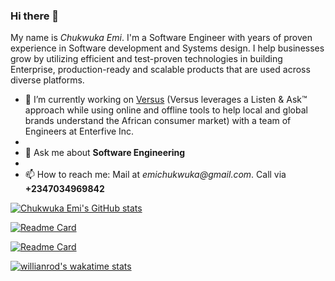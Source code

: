 ### Hi there 👋


My name is _Chukwuka Emi_. I'm a Software Engineer with years of proven experience in Software development and Systems design. I help businesses grow by utilizing efficient and test-proven technologies in building Enterprise, production-ready and scalable products that are used across diverse platforms.


- 🔭 I’m currently working on [Versus](https://www.versus.africa) (Versus leverages a Listen & Ask™ approach while using online and offline tools to help local and global brands understand the African consumer market) with a team of Engineers at Enterfive Inc.
- 
- 💬 Ask me about **Software Engineering**
- 
- 📫 How to reach me: Mail at _emichukwuka@gmail.com_. Call via **+2347034969842**

[![Chukwuka Emi's GitHub stats](https://github-readme-stats.vercel.app/api?username=chukwuka-emi&hide=stars,contribs&count_private=true&show_icons=true&theme=dark)](https://github.com/anuraghazra/github-readme-stats)

[![Readme Card](https://github-readme-stats.vercel.app/api/pin/?username=chukwuka-emi&repo=twitter-api-clone)](https://github.com/chukwuka-emi/twitter-api-clone)

[![Readme Card](https://github-readme-stats.vercel.app/api/pin/?username=chukwuka-emi&repo=my-portfolio-site)](https://github.com/chukwuka-emi/my-portfolio-site)

[![willianrod's wakatime stats](https://github-readme-stats.vercel.app/api/wakatime?username=chukwukaemi)](https://wakatime.com/@chukwukaemi)

